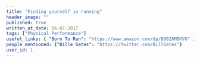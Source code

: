 ```yaml
---
title: "Finding yourself in running"
header_image: "" 
published: true
written_at_date: 06-07-2017
tags: ["Physical Performance"]
useful_links: { "Born To Run": "https://www.amazon.com/dp/B0028MBKVG" }
people_mentioned: {"Bille Gates": "https://twitter.com/BillGates"}
user_id: 1
---
```

